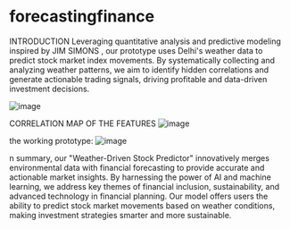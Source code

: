 # forecastingfinance
INTRODUCTION
Leveraging quantitative analysis and predictive modeling inspired by JIM SIMONS , our prototype uses Delhi's weather data to predict stock market index movements. By systematically collecting and analyzing weather patterns, we aim to identify hidden correlations and generate actionable trading signals, driving profitable and data-driven investment decisions.

![image](https://github.com/user-attachments/assets/a58bb802-de9f-480c-bf05-a1dcfc59fee3)

CORRELATION MAP OF THE FEATURES
![image](https://github.com/user-attachments/assets/320f88d0-2116-4e2f-a229-fea6166f010c)

the working prototype:
![image](https://github.com/user-attachments/assets/037a093c-6ad5-47c0-8f89-aa9489129815)


n summary, our "Weather-Driven Stock Predictor" innovatively merges environmental data with financial forecasting to provide accurate and actionable market insights. By harnessing the power of AI and machine learning, we address key themes of financial inclusion, sustainability, and advanced technology in financial planning. Our model offers users the ability to predict stock market movements based on weather conditions, making investment strategies smarter and more sustainable.
